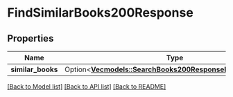 # FindSimilarBooks200Response

## Properties

Name | Type | Description | Notes
------------ | ------------- | ------------- | -------------
**similar_books** | Option<[**Vec<models::SearchBooks200ResponseBooksInnerInner>**](searchBooks_200_response_books_inner_inner.md)> |  | [optional]

[[Back to Model list]](../README.md#documentation-for-models) [[Back to API list]](../README.md#documentation-for-api-endpoints) [[Back to README]](../README.md)



